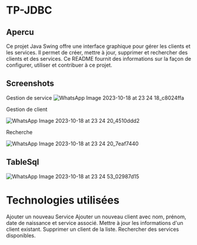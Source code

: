 
# TP-JDBC 

## Apercu
Ce projet Java Swing offre une interface graphique pour gérer les clients et les services. Il permet de créer, mettre à jour, supprimer et rechercher des clients et des services. Ce README fournit des informations sur la façon de configurer, utiliser et contribuer à ce projet.

## Screenshots

 Gestion de service
![WhatsApp Image 2023-10-18 at 23 24 18_c8024ffa](https://github.com/mohamedmabsout/tp-JDBC/assets/147514368/6eec5399-5390-448a-b82a-8341360d43cd)


 Gestion de client

![WhatsApp Image 2023-10-18 at 23 24 20_4510ddd2](https://github.com/mohamedmabsout/tp-JDBC/assets/147514368/bf07d3b0-e6c7-4b11-94d6-3fa5dc3c119d)


 Recherche
 
![WhatsApp Image 2023-10-18 at 23 24 20_7eaf7440](https://github.com/mohamedmabsout/tp-JDBC/assets/147514368/fd71e896-c25b-4b6e-b844-57de3af74d3c)

 

## TableSql

![WhatsApp Image 2023-10-18 at 23 24 53_02987d15](https://github.com/mohamedmabsout/tp-JDBC/assets/147514368/13df8120-28ca-4179-8083-3d2cb77eb7e3)



# Technologies utilisées
   Ajouter un nouveau Service
   Ajouter un nouveau client avec nom, prénom, date de naissance et service associé.
   Mettre à jour les informations d'un client existant.
   Supprimer un client de la liste.
   Rechercher des services disponibles.
